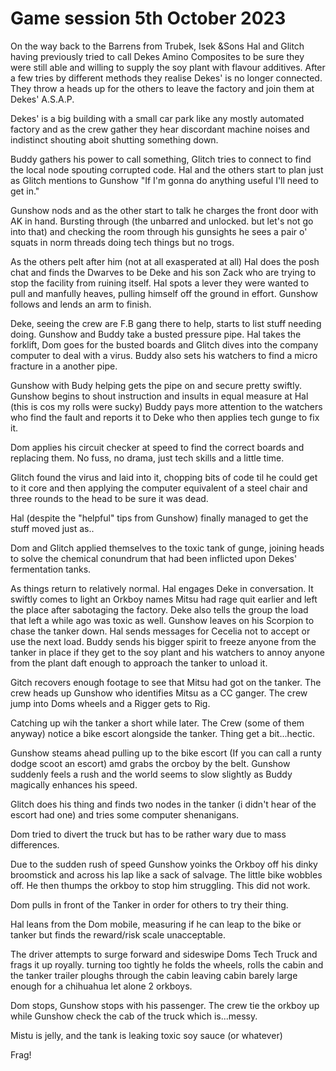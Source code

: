 # Game session 5th October 2023

On the way back to the Barrens from Trubek, Isek &Sons Hal and Glitch having previously tried to call Dekes Amino Composites to be sure they were still able and willing to supply the soy plant with flavour additives. After a few tries by different methods they realise Dekes' is no longer connected. They throw a heads up for the others to leave the factory and join them at Dekes' A.S.A.P.

Dekes' is a big building with a small car park like any mostly automated factory and as the crew gather they hear discordant machine noises and indistinct shouting aboit shutting something down. 

Buddy gathers his power to call something, Glitch tries to connect to find the local node spouting corrupted code. Hal and the others start to plan just as Glitch mentions to Gunshow "If I'm gonna do anything useful I'll need to get in."

Gunshow nods and as the other start to talk he charges the front door with AK in hand. Bursting through (the unbarred and unlocked. but let's not go into that) and checking the room through his gunsights he sees a pair o' squats in norm threads doing tech things but no trogs.

As the others pelt after him (not at all exasperated at all) Hal does the posh chat and finds the Dwarves to be Deke and his son Zack who are trying to stop the facility from ruining itself. Hal spots a lever they were wanted to pull and manfully heaves, pulling himself off the ground in effort. Gunshow follows and lends an arm to finish.

Deke, seeing the crew are F.B gang there to help, starts to list stuff needing doing. Gunshow and Buddy take a busted pressure pipe.  Hal takes the forklift, Dom goes for the busted boards and Glitch dives into the company computer to deal with a virus. Buddy also sets his watchers to find a micro fracture in a another pipe.

Gunshow with Budy helping gets the pipe on and secure pretty swiftly. Gunshow begins to shout instruction and insults in equal measure at Hal (this is cos my rolls were sucky) Buddy pays more attention to the watchers who find the fault and reports it to Deke who then applies tech gunge to fix it.

Dom applies his circuit checker at speed to find the correct boards and replacing them. No fuss, no drama, just tech skills and a little time.

Glitch found the virus and laid into it, chopping bits of code til he could get to it core and then applying the computer equivalent of a steel chair and three rounds to the head to be sure it was dead.

Hal (despite the "helpful" tips from Gunshow) finally managed to get the stuff moved just as..

Dom and Glitch applied themselves to the toxic tank of gunge, joining heads to solve the chemical conundrum that had been inflicted upon Dekes' fermentation tanks. 

As things return to relatively normal. Hal engages Deke in conversation. It swiftly comes to light an Orkboy names Mitsu had rage quit earlier and left the place after sabotaging the factory. Deke also tells the group the load that left a while ago was  toxic as well. Gunshow leaves on his Scorpion to chase the tanker down. Hal sends messages for Cecelia not to accept or use the next load. Buddy sends his bigger spirit to freeze anyone from the tanker in place if they get to the soy plant and his watchers to annoy anyone from the plant daft enough to approach the tanker to unload it.

Gitch recovers enough footage to see that Mitsu had got on the tanker. The crew heads up Gunshow who identifies Mitsu as a CC ganger. The crew jump into Doms wheels and a Rigger gets to Rig.

Catching up wih the tanker a short while later. The Crew (some of them anyway) notice a bike escort alongside the tanker.  Thing get a bit...hectic.

Gunshow steams ahead pulling up to the bike escort (If you can call a runty dodge scoot an escort) amd grabs the orcboy by the belt. Gunshow suddenly feels a rush and the world seems to slow slightly as Buddy magically enhances his speed.

Glitch does his thing and finds two nodes in the tanker (i didn't hear of the escort had one) and tries some computer shenanigans.

Dom tried to divert the truck but has to be rather wary due to mass differences.

Due to the sudden rush of speed Gunshow yoinks the Orkboy off his dinky broomstick and across his lap like a sack of salvage. The little bike wobbles off. He then thumps the orkboy to stop him struggling.  This did not work.

Dom pulls in front of the Tanker in order for others to try their thing.

Hal leans from the Dom mobile, measuring if he can leap to the bike or tanker but finds the reward/risk scale unacceptable.

The driver attempts to surge forward and sideswipe Doms Tech Truck and frags it up royally. turning too tightly he folds the wheels, rolls the cabin and the tanker trailer ploughs through the cabin leaving cabin barely large enough for a chihuahua let alone 2 orkboys.

Dom stops, Gunshow stops with his passenger. The crew tie the orkboy up while Gunshow check the cab of the truck which is...messy.

Mistu is jelly, and the tank is leaking toxic soy sauce (or whatever)

Frag!
